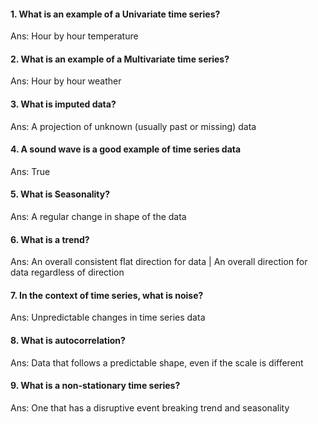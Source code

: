#### 1. What is an example of a Univariate time series?
Ans: Hour by hour temperature
#### 2. What is an example of a Multivariate time series?
Ans: Hour by hour weather
#### 3. What is imputed data?
Ans: A projection of unknown (usually past or missing) data
#### 4. A sound wave is a good example of time series data
Ans: True
#### 5. What is Seasonality?
Ans: A regular change in shape of the data
#### 6. What is a trend?
Ans: An overall consistent flat direction for data | An overall direction for data regardless of direction
#### 7. In the context of time series, what is noise?
Ans: Unpredictable changes in time series data
#### 8. What is autocorrelation?
Ans: Data that follows a predictable shape, even if the scale is different
#### 9. What is a non-stationary time series?
Ans: One that has a disruptive event breaking trend and seasonality